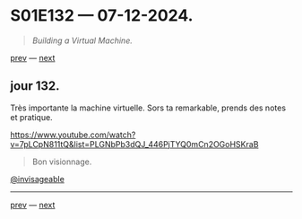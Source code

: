 # S01E132 — 07-12-2024.

> *Building a Virtual Machine.*

[prev](S01E131-06-12-2024.md) — [next](S01E01-29-07-2024.md)     

## jour 132.

Très importante la machine virtuelle. Sors ta remarkable, prends des notes et pratique.

https://www.youtube.com/watch?v=7pLCpN811tQ&list=PLGNbPb3dQJ_446PjTYQ0mCn2OGoHSKraB

> Bon visionnage.

[@invisageable](https://twitter.com/invisageable)   

---

[prev](S01E131-06-12-2024.md) — [next](S01E01-29-07-2024.md)   
